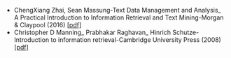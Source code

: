- ChengXiang Zhai, Sean Massung-Text Data Management and Analysis_ A Practical Introduction to Information Retrieval and Text Mining-Morgan & Claypool (2016) [[pdf]](https://pan.baidu.com/s/1CdN-x9AtvCSzxKoMXFh0kA)
- Christopher D Manning_ Prabhakar Raghavan_ Hinrich Schutze-Introduction to information retrieval-Cambridge University Press (2008) [[pdf]](https://pan.baidu.com/s/1XsajRZBCiOM-CbR3iiyQBA)

